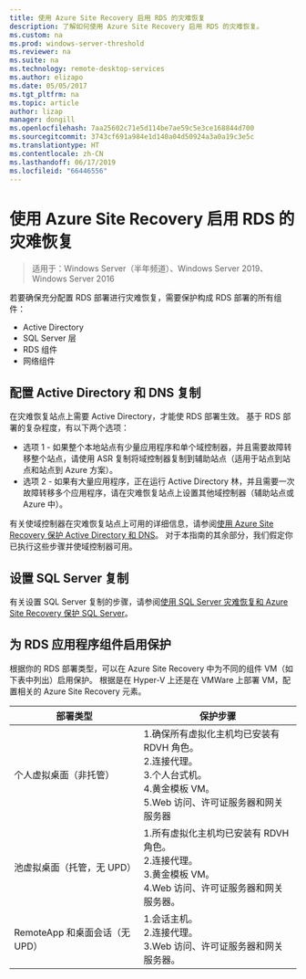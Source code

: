 ```yaml
---
title: 使用 Azure Site Recovery 启用 RDS 的灾难恢复
description: 了解如何使用 Azure Site Recovery 启用 RDS 的灾难恢复。
ms.custom: na
ms.prod: windows-server-threshold
ms.reviewer: na
ms.suite: na
ms.technology: remote-desktop-services
ms.author: elizapo
ms.date: 05/05/2017
ms.tgt_pltfrm: na
ms.topic: article
author: lizap
manager: dongill
ms.openlocfilehash: 7aa25602c71e5d114be7ae59c5e3ce168844d700
ms.sourcegitcommit: 3743cf691a984e1d140a04d50924a3a0a19c3e5c
ms.translationtype: HT
ms.contentlocale: zh-CN
ms.lasthandoff: 06/17/2019
ms.locfileid: "66446556"
---
```

# <a name="enable-disaster-recovery-of-rds-using-azure-site-recovery"></a>使用 Azure Site Recovery 启用 RDS 的灾难恢复

>适用于：Windows Server（半年频道）、Windows Server 2019、Windows Server 2016

若要确保充分配置 RDS 部署进行灾难恢复，需要保护构成 RDS 部署的所有组件：

- Active Directory
- SQL Server 层
- RDS 组件
- 网络组件

## <a name="configure-active-directory-and-dns-replication"></a>配置 Active Directory 和 DNS 复制

在灾难恢复站点上需要 Active Directory，才能使 RDS 部署生效。 基于 RDS 部署的复杂程度，有以下两个选项：

- 选项 1 - 如果整个本地站点有少量应用程序和单个域控制器，并且需要故障转移整个站点，请使用 ASR 复制将域控制器复制到辅助站点（适用于站点到站点和站点到 Azure 方案）。
- 选项 2 - 如果有大量应用程序，正在运行 Active Directory 林，并且需要一次故障转移多个应用程序，请在灾难恢复站点上设置其他域控制器（辅助站点或 Azure 中）。

有关使域控制器在灾难恢复站点上可用的详细信息，请参阅[使用 Azure Site Recovery 保护 Active Directory 和 DNS](/azure/site-recovery/site-recovery-active-directory)。 对于本指南的其余部分，我们假定你已执行这些步骤并使域控制器可用。

## <a name="set-up-sql-server-replication"></a>设置 SQL Server 复制

有关设置 SQL Server 复制的步骤，请参阅[使用 SQL Server 灾难恢复和 Azure Site Recovery 保护 SQL Server](/azure/site-recovery/site-recovery-sql)。

## <a name="enable-protection-for-the-rds-application-components"></a>为 RDS 应用程序组件启用保护

根据你的 RDS 部署类型，可以在 Azure Site Recovery 中为不同的组件 VM（如下表中列出）启用保护。 根据是在 Hyper-V 上还是在 VMWare 上部署 VM，配置相关的 Azure Site Recovery 元素。


|               部署类型                |                                                                                                     保护步骤                                                                                                     |
|----------------------------------------------|--------------------------------------------------------------------------------------------------------------------------------------------------------------------------------------------------------------------------|
|     个人虚拟桌面（非托管）     | 1.确保所有虚拟化主机均已安装有 RDVH 角色。    </br>2.连接代理。  </br>3.个人台式机。 </br>4.黄金模板 VM。 </br>5.Web 访问、许可证服务器和网关服务器 |
| 池虚拟桌面（托管，无 UPD） |                    1.所有虚拟化主机均已安装有 RDVH 角色。  </br>2.连接代理。  </br>3.黄金模板 VM。 </br>4.Web 访问、许可证服务器和网关服务器。                    |
|   RemoteApp 和桌面会话（无 UPD）   |                                                          1.会话主机。  </br>2.连接代理。 </br>3.Web 访问、许可证服务器和网关服务器。                                                           |

